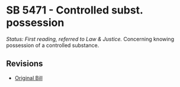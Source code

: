 # SB 5471 - Controlled subst. possession
*Status: First reading, referred to Law & Justice.*
Concerning knowing possession of a controlled substance.

## Revisions
* [Original Bill](1/)